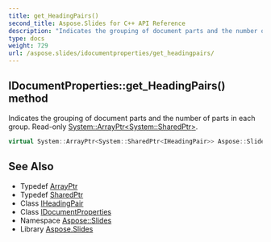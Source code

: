 ```yaml
---
title: get_HeadingPairs()
second_title: Aspose.Slides for C++ API Reference
description: "Indicates the grouping of document parts and the number of parts in each group. Read-only System::ArrayPtr<System::SharedPtr<IHeadingPair>>."
type: docs
weight: 729
url: /aspose.slides/idocumentproperties/get_headingpairs/
---
```

## IDocumentProperties::get_HeadingPairs() method


Indicates the grouping of document parts and the number of parts in each group. Read-only [System::ArrayPtr<System::SharedPtr<IHeadingPair>>](../../../system/arrayptr/).

```cpp
virtual System::ArrayPtr<System::SharedPtr<IHeadingPair>> Aspose::Slides::IDocumentProperties::get_HeadingPairs()=0
```

## See Also

* Typedef [ArrayPtr](../../../system/arrayptr/)
* Typedef [SharedPtr](../../../system/sharedptr/)
* Class [IHeadingPair](../../iheadingpair/)
* Class [IDocumentProperties](../)
* Namespace [Aspose::Slides](../../)
* Library [Aspose.Slides](../../../)